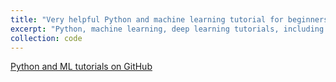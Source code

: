 ```yaml
---
title: "Very helpful Python and machine learning tutorial for beginners"
excerpt: "Python, machine learning, deep learning tutorials, including MRI data processing."
collection: code
---
```


[Python and ML tutorials on GitHub](https://github.com/kelhallaoui/tutorials)
